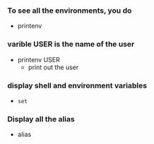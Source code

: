 ### To see all the environments, you do
- printenv

### varible USER is the name of the user
- printenv USER
	- print out the user

### display shell and environment variables
- `set`

### Display all the alias
- alias
